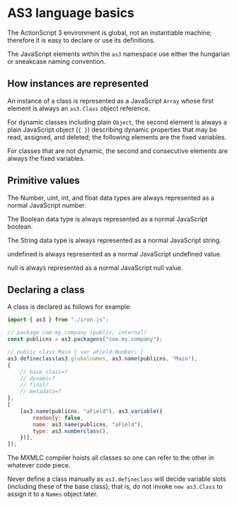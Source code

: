 # AS3 language basics

The ActionScript 3 environment is global, not an instantiable machine; therefore it is easy to declare or use its definitions.

The JavaScript elements within the `as3` namespace use either the hungarian or sneakcase naming convention.

## How instances are represented

An instance of a class is represented as a JavaScript `Array` whose first element is always an `as3.Class` object reference.

For dynamic classes including plain `Object`, the second element is always a plain JavaScript object (`{ }`) describing dynamic properties that may be read, assigned, and deleted; the following elements are the fixed variables.

For classes that are not dynamic, the second and consecutive elements are always the fixed variables.

## Primitive values

The Number, uint, int, and float data types are always represented as a normal JavaScript number.

The Boolean data type is always represented as a normal JavaScript boolean.

The String data type is always represented as a normal JavaScript string.

undefined is always represented as a normal JavaScript undefined value.

null is always represented as a normal JavaScript null value.

## Declaring a class

A class is declared as follows for example:

```js
import { as3 } from "./iron.js";

// package com.my.company (public, internal)
const publicns = as3.packagens("com.my.company");

// public class Main { var aField:Number; }
as3.defineclass(as3.globalnames, as3.name(publicns, "Main"),
{
    // base class=?
    // dynamic?
    // final?
    // metadata=?
},
[
    [as3.name(publicns, "aField"), as3.variable({
        readonly: false,
        name: as3.name(publicns, "aField"),
        type: as3.numberclass(),
    })],
]);
```

The MXMLC compiler hoists all classes so one can refer to the other in whatever code piece.

Never define a class manually as `as3.defineclass` will decide variable slots (including these of the base class); that is, do not invoke `new as3.Class` to assign it to a `Names` object later.